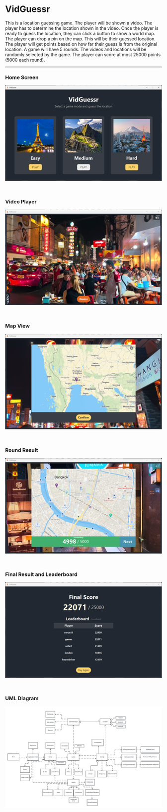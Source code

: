 # VidGuessr

This is a location guessing game. The player will be shown a video. The player has to determine the location shown in the video. Once the player is ready to guess the location, they can click a button to show a world map. The player can drop a pin on the map. This will be their guessed location. The player will get points based on how far their guess is from the original location. A game will have 5 rounds. The videos and locations will be randomly selected by the game. The player can score at most 25000 points (5000 each round).

---

### Home Screen
![home_screen](photos/home_screen.png)

<br>

### Video Player
![video_palyer](photos/video_player.png)

<br>

### Map View
![map_view](photos/map_view.png)

<br>

### Round Result
![round_result](photos/round_result.png)

<br>

### Final Result and Leaderboard
![final_result](photos/final_result.png)

<br>

### UML Diagram
![uml_diagram](photos/vidGuessr-uml-diagram-final.png)
